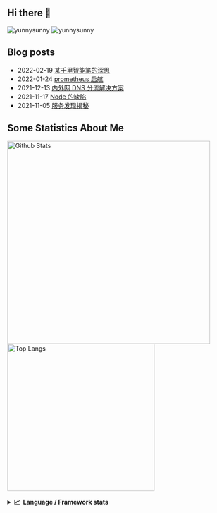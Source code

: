 ## Hi there 👋
![yunnysunny](https://komarev.com/ghpvc/?username=yunnysunny)
![yunnysunny](https://visitor-badge.glitch.me/badge?page_id=yunnysunny.profile)


## Blog posts
<!-- BLOG-POST-LIST:START -->
- 2022-02-19 [某千里智能笔的深思](https://blog.whyun.com/posts/smarty-pen-issue/)
- 2022-01-24 [prometheus 启航](https://blog.whyun.com/posts/prometheus-startup/)
- 2021-12-13 [内外网 DNS 分流解决方案](https://blog.whyun.com/posts/local-dns-masq/)
- 2021-11-17 [Node 的缺陷](https://blog.whyun.com/posts/the-defect-of-node/)
- 2021-11-05 [服务发现揭秘](https://blog.whyun.com/posts/service-discovery-start/)<!-- BLOG-POST-LIST:END -->


## Some Statistics About Me
<p>
	<img  style="width:460px;" src="https://github-readme-stats.vercel.app/api?username=yunnysunny&show_icons=true&layout=compact&title_color=ffffff&icon_color=bb2acf&text_color=daf7dc&bg_color=151515" alt="Github Stats"/>
	<img style="width:334px;"src="https://github-readme-stats.vercel.app/api/top-langs/?username=yunnysunny&show_icons=true&layout=compact&exclude_repo=yunnysunny.github.io&title_color=ffffff&icon_color=bb2acf&text_color=daf7dc&bg_color=151515" alt="Top Langs" />
</p>
<div style="clear:both;height:1px;"></div>
<details>
  <summary><b>📈&nbsp;&nbsp;Language&nbsp;/&nbsp;Framework stats</b></summary>
  <br/>
<a href="https://profile.codersrank.io/user/yunnysunny/"><img src="https://cr-skills-chart-widget.azurewebsites.net/api/api?username=yunnysunny" /></a>
</details>












